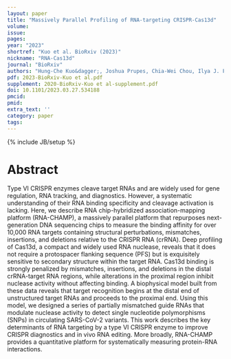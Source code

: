 ```yaml
---
layout: paper
title: "Massively Parallel Profiling of RNA-targeting CRISPR-Cas13d"
volume: 
issue:
pages:
year: "2023"
shortref: "Kuo et al. BioRxiv (2023)"
nickname: "RNA-Cas13d"
journal: "BioRxiv"
authors: "Hung-Che Kuo&dagger;, Joshua Prupes, Chia-Wei Chou, Ilya J. Finkelstein&dagger; (&dagger; co-corresponding) "
pdf: 2023-BioRxiv-Kuo et al.pdf
supplement: 2020-BioRxiv-Kuo et al-supplement.pdf
doi: 10.1101/2023.03.27.534188
pmcid:
pmid: 
extra_text: ''
category: paper
tags:
---
```

{% include JB/setup %}

# Abstract
Type VI CRISPR enzymes cleave target RNAs and are widely used for gene regulation, RNA tracking, and diagnostics. However, a systematic understanding of their RNA binding specificity and cleavage activation is lacking. Here, we describe RNA chip-hybridized association-mapping platform (RNA-CHAMP), a massively parallel platform that repurposes next-generation DNA sequencing chips to measure the binding affinity for over 10,000 RNA targets containing structural perturbations, mismatches, insertions, and deletions relative to the CRISPR RNA (crRNA). Deep profiling of Cas13d, a compact and widely used RNA nuclease, reveals that it does not require a protospacer flanking sequence (PFS) but is exquisitely sensitive to secondary structure within the target RNA. Cas13d binding is strongly penalized by mismatches, insertions, and deletions in the distal crRNA-target RNA regions, while alterations in the proximal region inhibit nuclease activity without affecting binding. A biophysical model built from these data reveals that target recognition begins at the distal end of unstructured target RNAs and proceeds to the proximal end. Using this model, we designed a series of partially mismatched guide RNAs that modulate nuclease activity to detect single nucleotide polymorphisms (SNPs) in circulating SARS-CoV-2 variants. This work describes the key determinants of RNA targeting by a type VI CRISPR enzyme to improve CRISPR diagnostics and in vivo RNA editing. More broadly, RNA-CHAMP provides a quantitative platform for systematically measuring protein-RNA interactions.